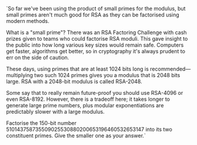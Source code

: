 `So far we've been using the product of small primes for the modulus, but small primes aren't much good for RSA as they can be factorised using modern methods.

What is a "small prime"? There was an RSA Factoring Challenge with cash prizes given to teams who could factorise RSA moduli. This gave insight to the public into how long various key sizes would remain safe. Computers get faster, algorithms get better, so in cryptography it's always prudent to err on the side of caution.

These days, using primes that are at least 1024 bits long is recommended—multiplying two such 1024 primes gives you a modulus that is 2048 bits large. RSA with a 2048-bit modulus is called RSA-2048.

Some say that to really remain future-proof you should use RSA-4096 or even RSA-8192. However, there is a tradeoff here; it takes longer to generate large prime numbers, plus modular exponentiations are predictably slower with a large modulus.

Factorise the 150-bit number 510143758735509025530880200653196460532653147 into its two constituent primes. Give the smaller one as your answer.`
